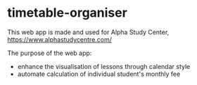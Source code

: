 # timetable-organiser

This web app is made and used for Alpha Study Center, https://www.alphastudycentre.com/

The purpose of the web app:
* enhance the visualisation of lessons through calendar style 
* automate calculation of individual student's monthly fee
